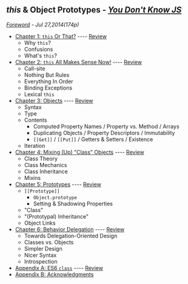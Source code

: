 ## *this* & Object Prototypes - *[You Don't Know JS](https://github.com/kiyounglee/You-Dont-Know-JS/blob/master/README2.md)*
*[Foreword](forword.md) - Jul 27,2014(174p)*
* [Chapter 1: `this` Or That?](ch1.md) ---- [Review](ch1.md#review-tldr)
	* Why `this`?
	* Confusions
	* What's `this`?
* [Chapter 2: `this` All Makes Sense Now!](ch2.md) ---- [Review](ch2.md#review-tldr)
	* Call-site
	* Nothing But Rules
	* Everything In Order
	* Binding Exceptions
	* Lexical `this`
* [Chapter 3: Objects](ch3.md) ---- [Review](ch3.md#review-tldr)
	* Syntax
	* Type
	* Contents
		* Computed Property Names / Property vs. Method / Arrays
		* Duplicating Objects / Property Descriptors / Immutability
		* `[[Get]]` / `[[Put]]` / Getters & Setters / Existence
	* Iteration
* [Chapter 4: Mixing (Up) "Class" Objects](ch4.md) ---- [Review](ch4.md#review-tldr)
	* Class Theory
	* Class Mechanics
	* Class Inheritance
	* Mixins
* [Chapter 5: Prototypes](ch5.md) ---- [Review](ch5.md#review-tldr)
	* `[[Prototype]]`
		* `Object.prototype`
		* Setting & Shadowing Properties
	* "Class"
	* "(Prototypal) Inheritance"
	* Object Links
* [Chapter 6: Behavior Delegation](ch6.md) ---- [Review](ch6.md#review-tldr)
	* Towards Delegation-Oriented Design
	* Classes vs. Objects
	* Simpler Design
	* Nicer Syntax
	* Introspection
* [Appendix A: ES6 `class`](apA.md) ---- [Review](apA.md#review-tldr)
* [Appendix B: Acknowledgments](apB.md)

